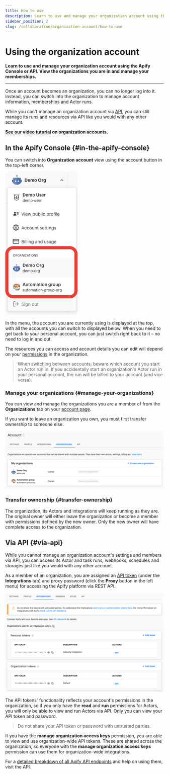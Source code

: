 ```yaml
---
title: How to use
description: Learn to use and manage your organization account using the Apify Console or API. View the organizations you are in and manage your memberships.
sidebar_position: 2
slug: /collaboration/organization-account/how-to-use
---
```


# Using the organization account

**Learn to use and manage your organization account using the Apify Console or API. View the organizations you are in and manage your memberships.**

---

Once an account becomes an organization, you can no longer log into it. Instead, you can switch into the organization to manage account information, memberships and Actor runs.

While you can't manage an organization account via [API](/api/v2), you can still manage its runs and resources via API like you would with any other account.

**[See our video tutorial](https://www.youtube.com/watch?v=BIL6HqtnvKk) on organization accounts.**

## In the Apify Console {#in-the-apify-console}

You can switch into **Organization account** view using the account button in the top-left corner.

![Switch to organization account](../images/organizations/switch-to-organization.png)

In the menu, the account you are currently using is displayed at the top, with all the accounts you can switch to displayed below. When you need to get back to your personal account, you can just switch right back to it – no need to log in and out.

The resources you can access and account details you can edit will depend on your [permissions](../list_of_permissions.md) in the organization.

> When switching between accounts, beware which account you start an Actor run in. If you accidentally start an organization's Actor run in your personal account, the run will be billed to your account (and vice versa).

### Manage your organizations {#manage-your-organizations}

You can view and manage the organizations you are a member of from the **Organizations** tab on your [account page](https://console.apify.com/account#/myorganization).

If you want to leave an organization you own, you must first transfer ownership to someone else.

![My organizations](../images/organizations/my-organizations.png)

### Transfer ownership {#transfer-ownership}

The organization, its Actors and integrations will keep running as they are. The original owner will either leave the organization or become a member with permissions defined by the new owner. Only the new owner will have complete access to the organization.

## Via API {#via-api}

While you cannot manage an organization account's settings and members via API, you can access its Actor and task runs, webhooks, schedules and storages just like you would with any other account.

As a member of an organization, you are assigned an [API token](../../integrations/index.mdx) (under the **Integrations** tab) and proxy password (click the **Proxy** button in the left menu) for accessing the Apify platform via REST API.

![Integration tokens](../images/organizations/integrations.png)

The API tokens' functionality reflects your account's permissions in the organization, so if you only have the **read** and **run** permissions for Actors, you will only be able to view and run Actors via API. Only you can view your API token and password.

> Do not share your API token or password with untrusted parties.

If you have the **manage organization access keys** permission, you are able to view and use organization-wide API tokens. These are shared across the organization, so everyone with the **manage organization access keys** permission can use them for organization-wide integrations.

For a [detailed breakdown of all Apify API endpoints](/api/v2) and help on using them, visit the API.
